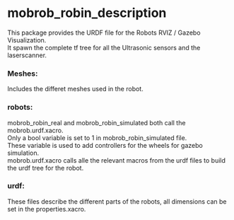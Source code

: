 # mobrob_robin_description

This package provides the URDF file for the Robots RVIZ / Gazebo Visualization.  
It spawn the complete tf tree for all the Ultrasonic sensors and the laserscanner.

### Meshes:
Includes the differet meshes used in the robot.

### robots:
mobrob_robin_real and mobrob_robin_simulated both call the mobrob.urdf.xacro.  
Only a bool variable is set to 1 in mobrob_robin_simulated file.  
These variable is used to add controllers for the wheels for gazebo simulation.  
mobrob.urdf.xacro calls alle the relevant macros from the urdf files to build the urdf tree for the robot.

### urdf:
These files describe the different parts of the robots, all dimensions can be set in the properties.xacro.
